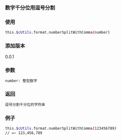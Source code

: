 ### 数字千分位用逗号分割

### 使用
```bash
this.$cUtils.format.numberSplitWithComma(number)
```

### 添加版本
0.0.1

### 参数
```bash
number: 整型数字
```

### 返回
```bash
逗号分割千分位的字符串
```

### 例子
```bash
this.$cUtils.format.numberSplitWithComma(123456789)
// => 123,456,789
```
